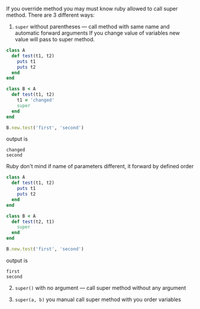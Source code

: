 If you override method you may must know ruby allowed to call super method. There are 3 different ways:

1) ```super``` without parentheses — call method with same name and automatic forward arguments
If you change value of variables new value will pass to super method.

```ruby
class A
  def test(t1, t2)
    puts t1
    puts t2
  end
end

class B < A
  def test(t1, t2)
    t1 = 'changed'
    super
  end
end

B.new.test('first', 'second')
```

output is

```
changed
second
```

Ruby don't mind if name of parameters different, it forward by defined order

```ruby
class A
  def test(t1, t2)
    puts t1
    puts t2
  end
end

class B < A
  def test(t2, t1)
    super
  end
end

B.new.test('first', 'second')
```

output is

```
first
second
```

2) ```super()``` with no argument — call super method without any argument

3) ```super(a, b)``` you manual call super method with you order variables